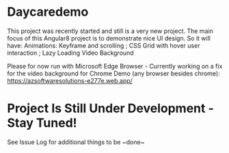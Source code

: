 # Daycaredemo

This project was recently started and still is a very new project. 
The main focus of this Angular8 project is to demonstrate nice UI design. So it will have:
Animations: Keyframe and scrolling ; CSS Grid with hover user interaction ; Lazy Loading Video Background

Please for now run with Microsoft Edge Browser - Currently working on a fix for the video background for Chrome
Demo (any browser besides chrome): https://azsoftwaresolutions-e277e.web.app/


# Project Is Still Under Development - Stay Tuned!

See Issue Log for additional things to be ~done~
